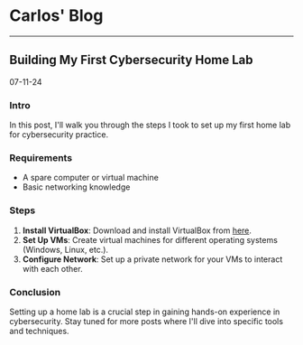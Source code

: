 # Carlos' Blog
---

## Building My First Cybersecurity Home Lab
07-11-24


### Intro
In this post, I'll walk you through the steps I took to set up my first home lab for cybersecurity practice.

### Requirements
- A spare computer or virtual machine
- Basic networking knowledge

### Steps
1. **Install VirtualBox**: Download and install VirtualBox from [here](https://www.virtualbox.org/).
2. **Set Up VMs**: Create virtual machines for different operating systems (Windows, Linux, etc.).
3. **Configure Network**: Set up a private network for your VMs to interact with each other.

### Conclusion
Setting up a home lab is a crucial step in gaining hands-on experience in cybersecurity. Stay tuned for more posts where I'll dive into specific tools and techniques.
